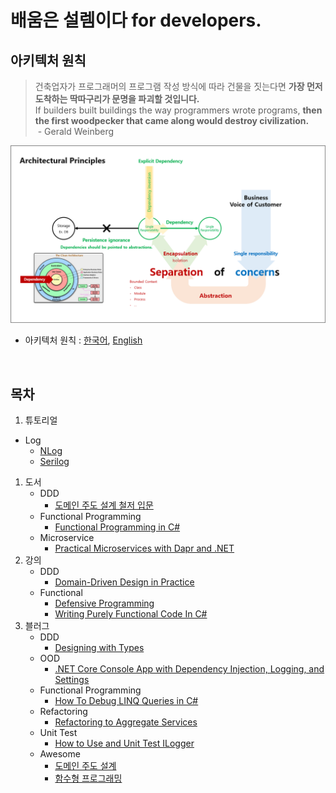 # 배움은 설렘이다 for developers.

## 아키텍처 원칙
> 건축업자가 프로그래머의 프로그램 작성 방식에 따라 건물을 짓는다면 **가장 먼저 도착하는 딱따구리가 문명을 파괴할 것입니다.**  
> If builders built buildings the way programmers wrote programs, **then the first woodpecker that came along would destroy civilization.**  
> &nbsp;- Gerald Weinberg

![](./ArchitecturalPrinciples.png)
- 아키텍처 원칙 : [한국어](https://docs.microsoft.com/ko-kr/dotnet/architecture/modern-web-apps-azure/architectural-principles), [English](https://docs.microsoft.com/en-us/dotnet/architecture/modern-web-apps-azure/architectural-principles)

<br/>

## 목차
1. 튜토리얼
  - Log
    - [NLog](./1.Tutorials/Log_/NLog)
    - [Serilog](./1.Tutorials/Log_/Serilog)
1. 도서
   - DDD
     - [도메인 주도 설계 철저 입문](./2.Books/DDD/DDDGuide) 
   - Functional Programming
     - [Functional Programming in C#](./2.Books/FP/FPinCSharp)
   - Microservice
     - [Practical Microservices with Dapr and .NET](./2.Books/Microservice/DaprDotNet)
1. 강의
   - DDD
     - [Domain-Driven Design in Practice](./3.Lectures/DDD/DddInPractice)
   - Functional
     - [Defensive Programming](./3.Lectures/FP/DefensiveProgramming)
     - [Writing Purely Functional Code In C#](./3.Lectures/FP/WritingPurelyFunctionalCodeInCSharp)
1. 블러그
   - DDD
     - [Designing with Types](./4.Blogs/DDD/DesigningWithTypes_2)
   - OOD
     - [.NET Core Console App with Dependency Injection, Logging, and Settings](./4.Blogs/OOD/BetterConsoleApp/ConsoleUI)
   - Functional Programming
     - [How To Debug LINQ Queries in C#](./4.Blogs/FP/HowToDebugLINQQueriesInCSharp)
   - Refactoring
     - [Refactoring to Aggregate Services](./4.Blogs/Refactoring/RefactoringToAggregateServices)
   - Unit Test
     - [How to Use and Unit Test ILogger](./4.Blogs/UnitTest/HowToUseAndUnitTestILogger)
   - Awesome
     - [도메인 주도 설계](./4.Blogs/Awesome/DDD)
     - [함수형 프로그래밍](./4.Blogs/Awesome/FP)


